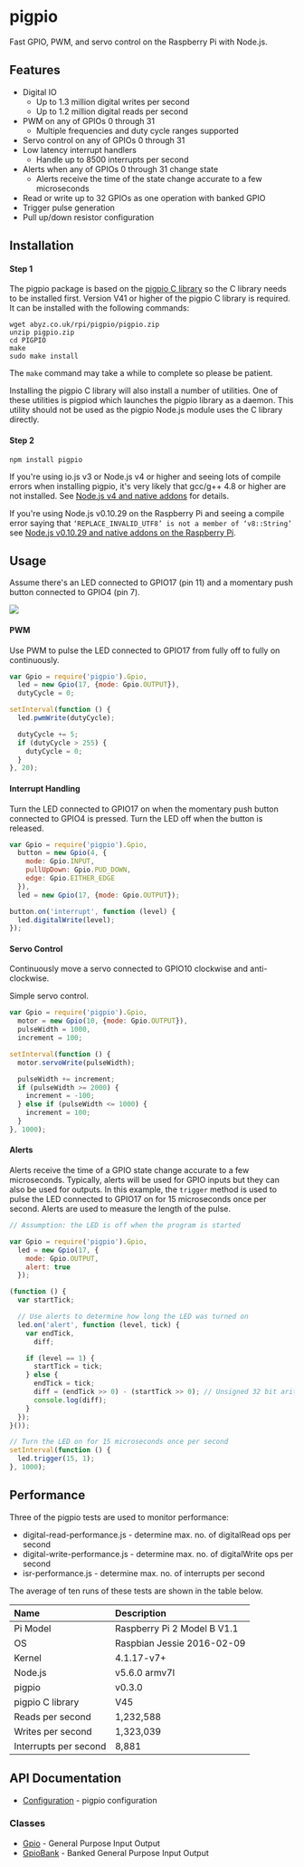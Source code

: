 # pigpio

Fast GPIO, PWM, and servo control on the Raspberry Pi with Node.js.

## Features

 * Digital IO
   * Up to 1.3 million digital writes per second
   * Up to 1.2 million digital reads per second
 * PWM on any of GPIOs 0 through 31
   * Multiple frequencies and duty cycle ranges supported
 * Servo control on any of GPIOs 0 through 31
 * Low latency interrupt handlers
   * Handle up to 8500 interrupts per second
 * Alerts when any of GPIOs 0 through 31 change state
   * Alerts receive the time of the state change accurate to a few microseconds
 * Read or write up to 32 GPIOs as one operation with banked GPIO
 * Trigger pulse generation
 * Pull up/down resistor configuration

## Installation

#### Step 1

The pigpio package is based on the
[pigpio C library](https://github.com/joan2937/pigpio) so the C library needs
to be installed first. Version V41 or higher of the pigpio C library is
required. It can be installed with the following commands:

```
wget abyz.co.uk/rpi/pigpio/pigpio.zip
unzip pigpio.zip
cd PIGPIO
make
sudo make install
```

The `make` command may take a while to complete so please be patient.

Installing the pigpio C library will also install a number of utilities. One of
these utilities is pigpiod which launches the pigpio library as a daemon. This
utility should not be used as the pigpio Node.js module uses the C library
directly.

#### Step 2

```
npm install pigpio
```

If you're using io.js v3 or Node.js v4 or higher and seeing lots of compile
errors when installing pigpio, it's very likely that gcc/g++ 4.8 or higher are
not installed. See
[Node.js v4 and native addons](https://github.com/fivdi/onoff/wiki/Node.js-v4-and-native-addons)
for details.

If you're using Node.js v0.10.29 on the Raspberry Pi and seeing a compile
error saying that `‘REPLACE_INVALID_UTF8’ is not a member of ‘v8::String’`
see [Node.js v0.10.29 and native addons on the Raspberry Pi](https://github.com/fivdi/onoff/wiki/Node.js-v0.10.29-and-native-addons-on-the-Raspberry-Pi).

## Usage

Assume there's an LED connected to GPIO17 (pin 11) and a momentary push button
connected to GPIO4 (pin 7).

<img src="https://raw.githubusercontent.com/fivdi/pigpio/master/example/pigpio.png">

#### PWM

Use PWM to pulse the LED connected to GPIO17 from fully off to fully on
continuously.

```js
var Gpio = require('pigpio').Gpio,
  led = new Gpio(17, {mode: Gpio.OUTPUT}),
  dutyCycle = 0;

setInterval(function () {
  led.pwmWrite(dutyCycle);

  dutyCycle += 5;
  if (dutyCycle > 255) {
    dutyCycle = 0;
  }
}, 20);

```

#### Interrupt Handling

Turn the LED connected to GPIO17 on when the momentary push button connected to
GPIO4 is pressed. Turn the LED off when the button is released.

```js
var Gpio = require('pigpio').Gpio,
  button = new Gpio(4, {
    mode: Gpio.INPUT,
    pullUpDown: Gpio.PUD_DOWN,
    edge: Gpio.EITHER_EDGE
  }),
  led = new Gpio(17, {mode: Gpio.OUTPUT});

button.on('interrupt', function (level) {
  led.digitalWrite(level);
});
```

#### Servo Control

Continuously move a servo connected to GPIO10 clockwise and anti-clockwise.

Simple servo control.

```js
var Gpio = require('pigpio').Gpio,
  motor = new Gpio(10, {mode: Gpio.OUTPUT}),
  pulseWidth = 1000,
  increment = 100;

setInterval(function () {
  motor.servoWrite(pulseWidth);

  pulseWidth += increment;
  if (pulseWidth >= 2000) {
    increment = -100;
  } else if (pulseWidth <= 1000) {
    increment = 100;
  }
}, 1000);
```

#### Alerts

Alerts receive the time of a GPIO state change accurate to a few microseconds.
Typically, alerts will be used for GPIO inputs but they can also be used for
outputs. In this example, the `trigger` method is used to pulse the LED
connected to GPIO17 on for 15 microseconds once per second. Alerts are used
to measure the length of the pulse.

```js
// Assumption: the LED is off when the program is started

var Gpio = require('pigpio').Gpio,
  led = new Gpio(17, {
    mode: Gpio.OUTPUT,
    alert: true
  });

(function () {
  var startTick;

  // Use alerts to determine how long the LED was turned on
  led.on('alert', function (level, tick) {
    var endTick,
      diff;

    if (level == 1) {
      startTick = tick;
    } else {
      endTick = tick;
      diff = (endTick >> 0) - (startTick >> 0); // Unsigned 32 bit arithmetic
      console.log(diff);
    }
  });
}());

// Turn the LED on for 15 microseconds once per second
setInterval(function () {
  led.trigger(15, 1);
}, 1000);
```

## Performance

Three of the pigpio tests are used to monitor performance:

 * digital-read-performance.js - determine max. no. of digitalRead ops per second
 * digital-write-performance.js - determine max. no. of digitalWrite ops per second
 * isr-performance.js - determine max. no. of interrupts per second

The average of ten runs of these tests are shown in the table below.

 Name | Description
:--- | :---
Pi Model | Raspberry Pi 2 Model B V1.1
OS | Raspbian Jessie 2016-02-09
Kernel | 4.1.17-v7+
Node.js | v5.6.0 armv7l
pigpio | v0.3.0
pigpio C library | V45
Reads per second | 1,232,588
Writes per second | 1,323,039
Interrupts per second | 8,881

## API Documentation

- [Configuration](https://github.com/fivdi/pigpio/blob/master/doc/configuration.md) - pigpio configuration

### Classes

- [Gpio](https://github.com/fivdi/pigpio/blob/master/doc/gpio.md) - General Purpose Input Output
- [GpioBank](https://github.com/fivdi/pigpio/blob/master/doc/gpiobank.md) - Banked General Purpose Input Output

